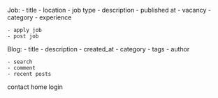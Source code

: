 Job:
    - title
    - location
    - job type
    - description
    - published at
    - vacancy
    - category
    - experience

    - apply job
    - post job


Blog:
    - title
    - description
    - created_at
    - category
    - tags
    - author

    - search
    - comment
    - recent posts

contact
home
login